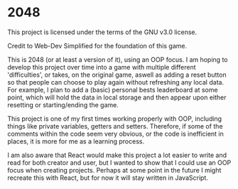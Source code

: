 # 2048

This project is licensed under the terms of the GNU v3.0 license.

Credit to Web-Dev Simplified for the foundation of this game.

This is 2048 (or at least a version of it), using an OOP focus. I am hoping to develop this project over time into a game with multiple different 'difficulties', or takes, on the original game, aswell as adding a reset button so that people can choose to play again without refreshing any local data. For example, I plan to add a (basic) personal bests leaderboard at some point, which will hold the data in local storage and then appear upon either resetting or starting/ending the game.


This project is one of my first times working properly with OOP, including things like private variables, getters and setters. Therefore, if some of the comments within the code seem very obvious, or the code is inefficient in places, it is more for me as a learning process.

I am also aware that React would make this project a lot easier to write and read for both creator and user, but I wanted to show that I could use an OOP focus when creating projects.
Perhaps at some point in the future I might recreate this with React, but for now it will stay
written in JavaScript.